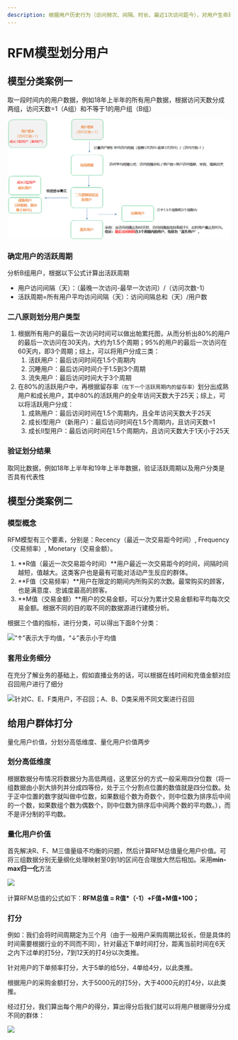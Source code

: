 ```yaml
---
description: 根据用户历史行为（访问频次、间隔、时长、最近1次访问距今），对用户生命周期进行划分，将用户划分为新用户、成长用户、成熟用户、衰退用户和流失用户等
---
```


# RFM模型划分用户

## 模型分类案例一

取一段时间内的用户数据，例如18年上半年的所有用户数据，根据访问天数分成两组，访问天数=1（A组）和不等于1的用户组（B组）

![&#x5982;&#x4F55;&#x7ED9;&#x7528;&#x6237;&#x5206;&#x7C7B;](../.gitbook/assets/image%20%2829%29.png)

### 确定用户的活跃周期

分析B组用户，根据以下公式计算出活跃周期

* 用户访问间隔（天）：（最晚一次访问-最早一次访问）/（访问次数-1）
* 活跃周期=所有用户平均访问间隔（天）：访问间隔总和（天）/用户数

### 二八原则划分用户类型

1. 根据所有用户的最后一次访问时间可以做出帕累托图，从而分析出80%的用户的最后一次访问在30天内，大约为1.5个周期；95%的用户的最后一次访问在60天内，即3个周期；综上，可以将用户分成三类：
   1. 活跃用户：最后访问时间在1.5个周期内
   2. 沉睡用户：最后访问时间介于1.5到3个周期
   3. 流失用户：最后访问时间大于3个周期
2. 在80%的活跃用户中，再根据留存率`（在下一个活跃周期内的留存率）`划分出成熟用户和成长用户，其中80%的活跃用户的全年访问天数大于25天；综上，可以将活跃用户分成：
   1. 成熟用户：最后访问时间在1.5个周期内，且全年访问天数大于25天
   2. 成长I型用户（新用户）：最后访问时间在1.5个周期内，且访问天数=1
   3. 成长II型用户：最后访问时间在1.5个周期内，且访问天数大于1天小于25天

### 验证划分结果

取同比数据，例如18年上半年和19年上半年数据，验证活跃周期以及用户分类是否具有代表性

## 模型分类案例二

### 模型概念

RFM模型有三个要素，分别是：Recency（最近一次交易距今时间）, Frequency（交易频率）, Monetary（交易金额）。

1. **R值（最近一次交易距今时间）**用户最近一次交易距今的时间，间隔时间越短，值越大。这类客户也是最有可能对活动产生反应的群体。
2. **F值（交易频率）**用户在限定的期间内所购买的次数。最常购买的顾客，也是满意度、忠诚度最高的顾客。
3. **M值（交易金额）**用户的交易金额，可以分为累计交易金额和平均每次交易金额。根据不同的目的取不同的数据源进行建模分析。

根据三个值的指标，进行分类，可以得出下面8个分类：

![&#x201C;&#x2191;&#x201D;&#x8868;&#x793A;&#x5927;&#x4E8E;&#x5747;&#x503C;&#xFF0C;&#x201C;&#x2193;&#x201D;&#x8868;&#x793A;&#x5C0F;&#x4E8E;&#x5747;&#x503C;](http://image.woshipm.com/wp-files/2019/04/uMVtjTlFXW0s5UIuCoCh.png!v.jpg)

### 套用业务细分

在充分了解业务的基础上，假如直播业务的话，可以根据在线时间和充值金额对应召回用户进行了细分

![&#x9488;&#x5BF9;C&#x3001;E&#x3001;F&#x7C7B;&#x7528;&#x6237;&#xFF0C;&#x4E0D;&#x53EC;&#x56DE;&#xFF1B;A&#x3001;B&#x3001;D&#x7C7B;&#x91C7;&#x7528;&#x4E0D;&#x540C;&#x6587;&#x6848;&#x8FDB;&#x884C;&#x53EC;&#x56DE;](http://image.woshipm.com/wp-files/2019/04/KC5NIBrEGVZVfyUS4J03.png!v.jpg)

## 给用户群体打分

量化用户价值，分划分高低维度、量化用户价值两步

### 划分高低维度

根据数据分布情况将数据分为高低两组，这里区分的方式一般采用四分位数（将一组数据由小到大排列并分成四等份，处于三个分割点位置的数值就是四分位数。处于正中位置的数字就叫做中位数，如果数组个数为奇数个，则中位数为排序后中间的一个数，如果数组个数为偶数个，则中位数为排序后中间两个数的平均数。），而不是评分制的平均数。

### 量化用户价值

首先解决R、F、M三值量级不均衡的问题，然后计算RFM总值量化用户价值。可将三组数据分别无量纲化处理映射至0到1的区间在合理放大然后相加。采用**min-max归一化**方法

![](http://image.woshipm.com/wp-files/2019/04/Yo0gTIpssQ2TAlahb0H5.png!v.jpg)

 计算RFM总值的公式如下：**RFM总值 = R值\*（-1）+F值+M值+100；**

### **打分**

例如：我们会将时间周期定为三个月（由于一般用户采购周期比较长，但是具体的时间需要根据行业的不同而不同），针对最近下单时间打分，距离当前时间在6天之内下过单的打5分，7到12天的打4分以次类推。

针对用户的下单频率打分，大于5单的给5分，4单给4分，以此类推。

根据用户的采购金额打分，大于5000元的打5分，大于4000元的打4分，以此类推。

经过打分，我们算出每个用户的得分，算出得分后我们就可以将用户根据得分分成不同的群体：

![](http://image.woshipm.com/wp-files/2019/04/0xzgWAEsXmpwxDPRRZCx.png!v.jpg)

